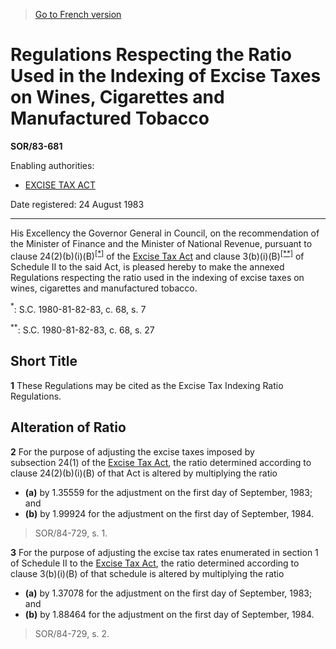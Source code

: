 > [Go to French version](/fr/Règlements/Décrets,%20ordonnances%20et%20règlements%20statutaires/83/681.md)

# Regulations Respecting the Ratio Used in the Indexing of Excise Taxes on Wines, Cigarettes and Manufactured Tobacco

**SOR/83-681**

Enabling authorities: 
- [EXCISE TAX ACT](/en/Acts/Revised%20Statutes%20of%20Canada/E/E-15.md)

Date registered: 24 August 1983

----------

His Excellency the Governor General in Council, on the recommendation of the Minister of Finance and the Minister of National Revenue, pursuant to clause 24(2)(b)(i)(B)<sup><a href='#fn_1e'>[*]</a></sup> of the [Excise Tax Act](/en/Acts/Revised%20Statutes%20of%20Canada/E/E-15.md) and clause 3(b)(i)(B)<sup><a href='#fn_2e'>[**]</a></sup> of Schedule II to the said Act, is pleased hereby to make the annexed Regulations respecting the ratio used in the indexing of excise taxes on wines, cigarettes and manufactured tobacco.

<a name='fn_1e'><sup>*</sup></a>: S.C. 1980-81-82-83, c. 68, s. 7<br />

<a name='fn_2e'><sup>**</sup></a>: S.C. 1980-81-82-83, c. 68, s. 27<br />




## Short Title


**1** These Regulations may be cited as the Excise Tax Indexing Ratio Regulations.




## Alteration of Ratio


**2** For the purpose of adjusting the excise taxes imposed by subsection 24(1) of the [Excise Tax Act](/en/Acts/Revised%20Statutes%20of%20Canada/E/E-15.md), the ratio determined according to clause 24(2)(b)(i)(B) of that Act is altered by multiplying the ratio
- **(a)** by 1.35559 for the adjustment on the first day of September, 1983; and
- **(b)** by 1.99924 for the adjustment on the first day of September, 1984.
> SOR/84-729, s. 1.




**3** For the purpose of adjusting the excise tax rates enumerated in section 1 of Schedule II to the [Excise Tax Act](/en/Acts/Revised%20Statutes%20of%20Canada/E/E-15.md), the ratio determined according to clause 3(b)(i)(B) of that schedule is altered by multiplying the ratio
- **(a)** by 1.37078 for the adjustment on the first day of September, 1983; and
- **(b)** by 1.88464 for the adjustment on the first day of September, 1984.
> SOR/84-729, s. 2.



